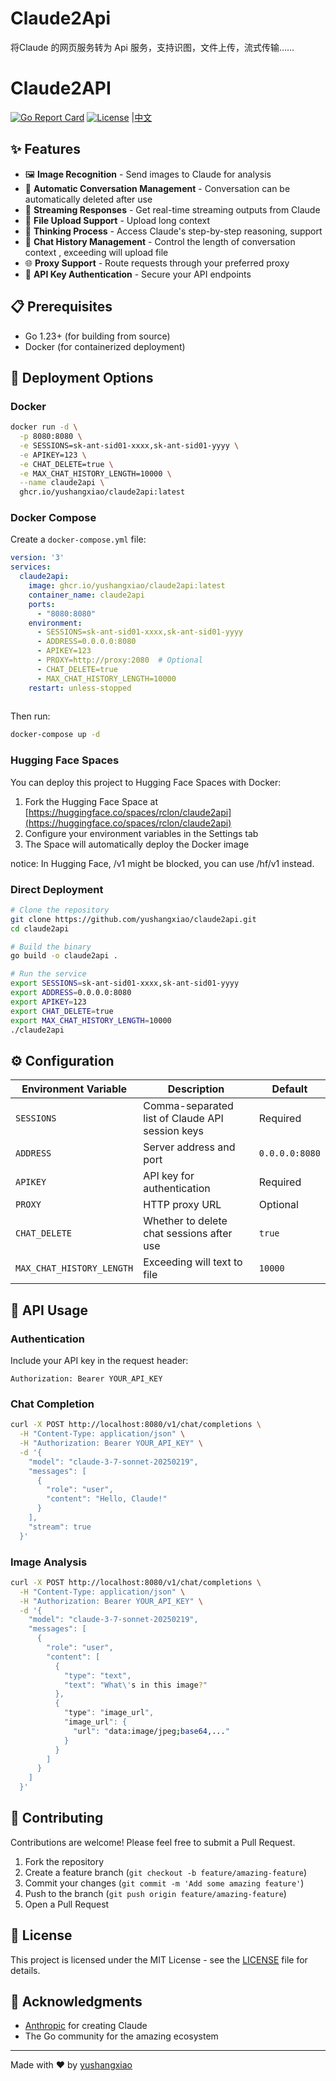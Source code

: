 # Claude2Api
将Claude 的网页服务转为 Api 服务，支持识图，文件上传，流式传输……
# Claude2API

[![Go Report Card](https://goreportcard.com/badge/github.com/yushangxiao/claude2api)](https://goreportcard.com/report/github.com/yushangxiao/claude2api)
[![License](https://img.shields.io/github/license/yushangxiao/claude2api)](LICENSE)
|[中文](https://github.com/yushangxiao/claude2api/blob/main/docs/chinses.md)

## ✨ Features

- 🖼️ **Image Recognition** - Send images to Claude for analysis
- 📝 **Automatic Conversation Management** -  Conversation can be automatically deleted after use
- 🌊 **Streaming Responses** - Get real-time streaming outputs from Claude
- 📁 **File Upload Support** - Upload long context
- 🧠 **Thinking Process** - Access Claude's step-by-step reasoning, support <think>
- 🔄 **Chat History Management** - Control the length of conversation context , exceeding will upload file
- 🌐 **Proxy Support** - Route requests through your preferred proxy
- 🔐 **API Key Authentication** - Secure your API endpoints

## 📋 Prerequisites

- Go 1.23+ (for building from source)
- Docker (for containerized deployment)

## 🚀 Deployment Options

### Docker

```bash
docker run -d \
  -p 8080:8080 \
  -e SESSIONS=sk-ant-sid01-xxxx,sk-ant-sid01-yyyy \
  -e APIKEY=123 \
  -e CHAT_DELETE=true \
  -e MAX_CHAT_HISTORY_LENGTH=10000 \
  --name claude2api \
  ghcr.io/yushangxiao/claude2api:latest
```

### Docker Compose

Create a `docker-compose.yml` file:

```yaml
version: '3'
services:
  claude2api:
    image: ghcr.io/yushangxiao/claude2api:latest
    container_name: claude2api
    ports:
      - "8080:8080"
    environment:
      - SESSIONS=sk-ant-sid01-xxxx,sk-ant-sid01-yyyy
      - ADDRESS=0.0.0.0:8080
      - APIKEY=123
      - PROXY=http://proxy:2080  # Optional
      - CHAT_DELETE=true
      - MAX_CHAT_HISTORY_LENGTH=10000
    restart: unless-stopped
    
```

Then run:

```bash
docker-compose up -d
```

### Hugging Face Spaces

You can deploy this project to Hugging Face Spaces with Docker:

1. Fork the Hugging Face Space at [https://huggingface.co/spaces/rclon/claude2api](https://huggingface.co/spaces/rclon/claude2api)
2. Configure your environment variables in the Settings tab
3. The Space will automatically  deploy the Docker image

notice: In Hugging Face, /v1 might be blocked, you can use /hf/v1 instead.
### Direct Deployment

```bash
# Clone the repository
git clone https://github.com/yushangxiao/claude2api.git
cd claude2api

# Build the binary
go build -o claude2api .

# Run the service
export SESSIONS=sk-ant-sid01-xxxx,sk-ant-sid01-yyyy
export ADDRESS=0.0.0.0:8080
export APIKEY=123
export CHAT_DELETE=true
export MAX_CHAT_HISTORY_LENGTH=10000
./claude2api
```

## ⚙️ Configuration

| Environment Variable | Description | Default |
|----------------------|-------------|---------|
| `SESSIONS` | Comma-separated list of Claude API session keys | Required |
| `ADDRESS` | Server address and port | `0.0.0.0:8080` |
| `APIKEY` | API key for authentication | Required |
| `PROXY` | HTTP proxy URL | Optional |
| `CHAT_DELETE` | Whether to delete chat sessions after use | `true` |
| `MAX_CHAT_HISTORY_LENGTH` | Exceeding will text to file | `10000` |

## 📝 API Usage

### Authentication

Include your API key in the request header:

```
Authorization: Bearer YOUR_API_KEY
```

### Chat Completion

```bash
curl -X POST http://localhost:8080/v1/chat/completions \
  -H "Content-Type: application/json" \
  -H "Authorization: Bearer YOUR_API_KEY" \
  -d '{
    "model": "claude-3-7-sonnet-20250219",
    "messages": [
      {
        "role": "user",
        "content": "Hello, Claude!"
      }
    ],
    "stream": true
  }'
```

### Image Analysis

```bash
curl -X POST http://localhost:8080/v1/chat/completions \
  -H "Content-Type: application/json" \
  -H "Authorization: Bearer YOUR_API_KEY" \
  -d '{
    "model": "claude-3-7-sonnet-20250219",
    "messages": [
      {
        "role": "user",
        "content": [
          {
            "type": "text",
            "text": "What\'s in this image?"
          },
          {
            "type": "image_url",
            "image_url": {
              "url": "data:image/jpeg;base64,..."
            }
          }
        ]
      }
    ]
  }'
```


## 🤝 Contributing

Contributions are welcome! Please feel free to submit a Pull Request.

1. Fork the repository
2. Create a feature branch (`git checkout -b feature/amazing-feature`)
3. Commit your changes (`git commit -m 'Add some amazing feature'`)
4. Push to the branch (`git push origin feature/amazing-feature`)
5. Open a Pull Request

## 📄 License

This project is licensed under the MIT License - see the [LICENSE](LICENSE) file for details.

## 🙏 Acknowledgments

- [Anthropic](https://www.anthropic.com/) for creating Claude
- The Go community for the amazing ecosystem

---

Made with ❤️ by [yushangxiao](https://github.com/yushangxiao)
